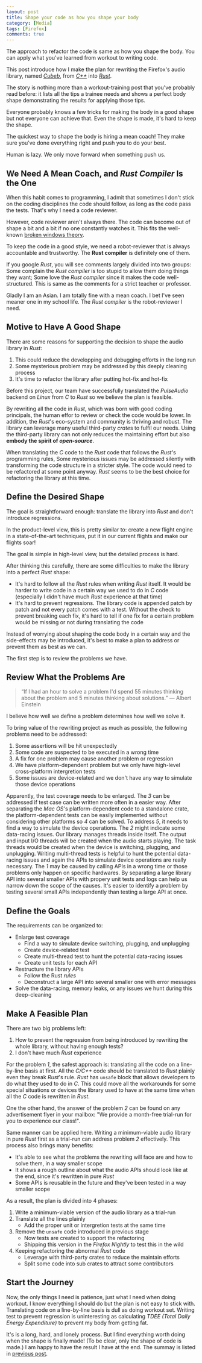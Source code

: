 ```yaml
---
layout: post
title: Shape your code as how you shape your body
category: [Media]
tags: [Firefox]
comments: true
---
```


The approach to refactor the code is same as how you shape the body.
You can apply what you've learned from workout to writing code.

<!--read more-->

This post introduce how I make the plan for rewriting the Firefox's audio library,
named [*Cubeb*][cubeb], from [*C++*][cubeb-audiounit] into [*Rust*][cubeb-coreaudio-rs].

The story is nothing more than a workout-training post that you've probably read before:
it lists all the tips a trainee needs and shows a perfect body shape demonstrating
the results for applying those tips.

Everyone probably knows a few tricks for making the body in a good shape
but not everyone can achieve that.
Even the shape is made, it's hard to keep the shape.

The quickest way to shape the body is hiring a mean coach!
They make sure you've done everything right and push you to do your best.

Human is lazy. We only move forward when something push us.

## We Need A Mean Coach, and *Rust Compiler* Is the One

When this habit comes to programming,
I admit that sometimes I don't stick on the coding disciplines the code should follow,
as long as the code pass the tests.
That's why I need a code reviewer.

However, code reviewer aren't always there.
The code can become out of shape a bit and a bit if no one constantly watches it.
This fits the well-known [broken windows theory](https://en.wikipedia.org/wiki/Broken_windows_theory).

To keep the code in a good style, we need a robot-reviewer that is always accountable and trustworthy.
The **Rust compiler** is definitely one of them.

If you google *Rust*, you will see comments largely divided into two groups:
Some complain the *Rust compiler* is too stupid to allow them doing things they want;
Some love the *Rust compiler* since it makes the code well-structured.
This is same as the comments for a strict teacher or professor.

Gladly I am an Asian. I am totally fine with a mean coach.
I bet I've seen meaner one in my school life.
The *Rust compiler* is the robot-reviewer I need.

## Motive to Have A Good Shape

There are some reasons for supporting the decision
to shape the audio library in *Rust*:

1. This could reduce the developping and debugging efforts in the long run
2. Some mysterious problem may be addressed by this deeply cleaning process
3. It's time to refactor the library after putting hot-fix and hot-fix

Before this project, our team have successfully translated
the *PulseAudio* backend on *Linux* from *C* to *Rust* so
we believe the plan is feasible.

By rewriting all the code in *Rust*, which was born with good coding principals,
the human effor to review or check the code would be lower.
In addition, the *Rust*'s eco-system and community is thriving and robust.
The library can leverage many useful third-party *crate*s to fulfil our needs.
Using the third-party library can not only reduces the maintaining effort
but also __embody the spirit of *open-source*__.

When translating the *C* code to the *Rust* code that follows the *Rust*'s programming rules,
Some mysterious issues may be addressed silently
with transforming the code structure in a stricter style.
The code would need to be refactored at some point anyway.
*Rust* seems to be the best choice for refactoring the library at this time.

## Define the Desired Shape

The goal is straightforward enough:
translate the library into *Rust* and don't introduce regressions.

In the product-level view, this is pretty similar to:
create a new flight engine in a state-of-the-art techniques,
put it in our current flights and make our flights soar!

The goal is simple in high-level view, but the detailed process is hard.

After thinking this carefully,
there are some difficulties to make the library into a perfect *Rust* shape:

- It's hard to follow all the *Rust* rules when writing *Rust* itself.
  It would be harder to write code in a certain way we used to do in *C* code
  (especially I didn't have much *Rust* experience at that time)
- It's hard to prevent regressions.
  The library code is appended patch by patch and not every patch comes with a test.
  Without the check to prevent breaking each fix, it's hard to tell
  if one fix for a certain problem would be missing or not
  during translating the code

Instead of worrying about shaping the code body in a certain way
and the side-effects may be introduced,
it's best to make a plan to address or prevent them as best as we can.

The first step is to review the problems we have.

## Review What the Problems Are

> “If I had an hour to solve a problem
> I'd spend 55 minutes thinking about the problem
> and 5 minutes thinking about solutions.”
> ― Albert Einstein

I believe how well we define a problem determines how well we solve it.

To bring value of the rewriting project as much as possible,
the following problems need to be addressed:

1. Some assertions will be hit unexpectedly
2. Some code are suspected to be executed in a wrong time
3. A fix for one problem may cause another problem or regression
4. We have platform-dependent problem but we only have high-level cross-platform intergretion tests
5. Some issues are device-related and we don't have any way to simulate those device operations

Apparently, the test coverage needs to be enlarged.
The _3_ can be addressed if test case can be written more often in a easier way.
After separating the *Mac OS*'s platform-dependent code to a standalone crate,
the platform-dependent tests can be easily implemented without considering other platforms
so _4_ can be solved.
To address _5_, it needs to find a way to simulate the device operations.
The _2_ might indicate some data-racing issues.
Our library manages threads inside itself.
The output and input I/O threads will be created when the audio starts playing.
The task threads would be created when the device is switching, plugging, and unplugging.
Writing multi-thread tests is helpful to hunt the potential data-racing issues
and again the APIs to simulate device operations are really necessary.
The _1_ may be caused by calling APIs in a wrong time
or those problems only happen on specific hardwares.
By separating a large library API into several smaller APIs
with propery unit tests and logs can help us narrow down the scope of the causes.
It's easier to identify a problem by testing several small APIs independently
than testing a large API at once.

## Define the Goals

The requirements can be organized to:

- Enlarge test coverage
  - Find a way to simulate device switching, plugging, and unplugging
  - Create device-related test
  - Create multi-thread test to hunt the potential data-racing issues
  - Create unit tests for each API
- Restructure the library APIs
  - Follow the Rust *rules*
  - Deconstruct a large API into several smaller one with error messages
- Solve the data-racing, memory leaks, or any issues we hunt during this deep-cleaning

## Make A Feasible Plan

There are two big problems left:

1. How to prevent the regression from being introduced by rewriting the whole library, without having enough tests?
2. I don't have much *Rust* experience

For the problem _1_, the safest approach is: 
translating all the code on a line-by-line basis at first.
All the *C/C++* code should be translated to *Rust* plainly even they break *Rust*'s rule.
*Rust* has `unsafe` block that allows developers to do what they used to do in *C*.
This could move all the workarounds for some special situations or devices
the library used to have at the same time when all the *C* code is rewritten in *Rust*.

One the other hand, the answer of the problem _2_ can be found
on any advertisement flyer in your mailbox:
"We provide a month-free trial-run for you to experience our class!".

Same manner can be applied here.
Writing a minimum-viable audio library in pure *Rust* first as a trial-run
can address problem _2_ effectively. This process also brings many benefits:

- It's able to see what the problems the rewriting will face are and how to solve them,
  in a way smaller scope
- It shows a rough outline about what the audio APIs should look like at the end,
  since it's rewritten in pure *Rust*
- Some APIs is reusable in the future and they've been tested in a way smaller scope

As a result, the plan is divided into 4 phases:

1. Write a minimum-viable version of the audio library as a trial-run
2. Translate all the lines plainly
   - Add the proper unit or intergretion tests at the same time
3. Remove the `unsafe` code introduced in previous stage
   - Now tests are created to support the refactoring
   - Shipping this version in the *Firefox Nightly* to test this in the wild
4. Keeping refactoring the abnormal *Rust* code
   - Leverage with third-party crates to reduce the maintain efforts
   - Split some code into sub crates to attract some contributors

## Start the Journey

Now, the only things I need is patience, just what I need when doing workout.
I know everything I should do but the plan is not easy to stick with.
Translating code on a line-by-line basis is dull as doing workout set.
Writing test to prevent regression is uninteresting as
calculating *TDEE (Total Daily Energy Expenditure)* to prevent my body from getting fat.

It's is a long, hard, and lonely process.
But I find everything worth doing when the shape is finally made!
(To be clear, only the shape of code is made.)
I am happy to have the result I have at the end.
The summay is listed in [previous post][prev].

[prev]: summary-of-cubeb-oxidation-on-mac-os

[cubeb]: https://github.com/kinetiknz/cubeb
[cubeb-audiounit]: https://github.com/kinetiknz/cubeb/blob/master/src/cubeb_audiounit.cpp
[cubeb-coreaudio-rs]: https://github.com/ChunMinChang/cubeb-coreaudio-rs